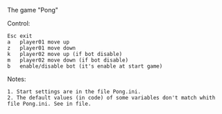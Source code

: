 The game "Pong"

Control:

	Esc	exit
	a	player01 move up
	z	player01 move down
	k	player02 move up (if bot disable)
	m	player02 move down (if bot disable)
	b	enable/disable bot (it's enable at start game)

Notes:

	1. Start settings are in the file Pong.ini.
	2. The default values (in code) of some variables don't match whith file Pong.ini. See in file.
